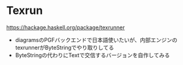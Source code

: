 # Texrun

https://hackage.haskell.org/package/texrunner

- diagramsのPGFバックエンドで日本語使いたいが、内部エンジンのtexrunnerがByteStringでやり取りしてる
- ByteStringの代わりにTextで交信するバージョンを自作してみる
